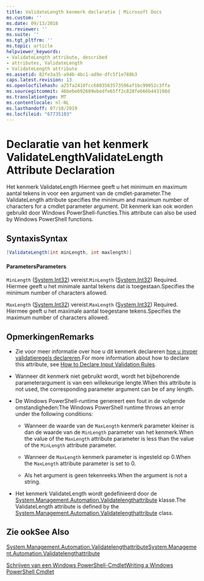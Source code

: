```yaml
---
title: ValidateLength kenmerk declaratie | Microsoft Docs
ms.custom: ''
ms.date: 09/13/2016
ms.reviewer: ''
ms.suite: ''
ms.tgt_pltfrm: ''
ms.topic: article
helpviewer_keywords:
- ValidateLength attribute, described
- attributes, ValidateLength
- ValidateLength attribute
ms.assetid: 82fe3a35-a94b-4bc1-ad9e-dfc5f1e788b3
caps.latest.revision: 13
ms.openlocfilehash: a25fa2410fcc6803563573596af1bc99052c3ffa
ms.sourcegitcommit: 46bebe692689ebedfe65ff2c828fe666b443198d
ms.translationtype: MT
ms.contentlocale: nl-NL
ms.lasthandoff: 07/10/2019
ms.locfileid: "67735103"
---
```

# <a name="validatelength-attribute-declaration"></a><span data-ttu-id="fefbc-102">Declaratie van het kenmerk ValidateLength</span><span class="sxs-lookup"><span data-stu-id="fefbc-102">ValidateLength Attribute Declaration</span></span>

<span data-ttu-id="fefbc-103">Het kenmerk ValidateLength Hiermee geeft u het minimum en maximum aantal tekens in voor een argument van de cmdlet-parameter.</span><span class="sxs-lookup"><span data-stu-id="fefbc-103">The ValidateLength attribute specifies the minimum and maximum number of characters for a cmdlet parameter argument.</span></span> <span data-ttu-id="fefbc-104">Dit kenmerk kan ook worden gebruikt door Windows PowerShell-functies.</span><span class="sxs-lookup"><span data-stu-id="fefbc-104">This attribute can also be used by Windows PowerShell functions.</span></span>

## <a name="syntax"></a><span data-ttu-id="fefbc-105">Syntaxis</span><span class="sxs-lookup"><span data-stu-id="fefbc-105">Syntax</span></span>

```csharp
[ValidateLength(int minLength, int maxlength)]
```

#### <a name="parameters"></a><span data-ttu-id="fefbc-106">Parameters</span><span class="sxs-lookup"><span data-stu-id="fefbc-106">Parameters</span></span>

<span data-ttu-id="fefbc-107">`MinLength` ([System.Int32](/dotnet/api/System.Int32)) vereist.</span><span class="sxs-lookup"><span data-stu-id="fefbc-107">`MinLength` ([System.Int32](/dotnet/api/System.Int32)) Required.</span></span> <span data-ttu-id="fefbc-108">Hiermee geeft u het minimale aantal tekens dat is toegestaan.</span><span class="sxs-lookup"><span data-stu-id="fefbc-108">Specifies the minimum number of characters allowed.</span></span>

<span data-ttu-id="fefbc-109">`MaxLength` ([System.Int32](/dotnet/api/System.Int32)) vereist.</span><span class="sxs-lookup"><span data-stu-id="fefbc-109">`MaxLength` ([System.Int32](/dotnet/api/System.Int32)) Required.</span></span> <span data-ttu-id="fefbc-110">Hiermee geeft u het maximale aantal toegestane tekens.</span><span class="sxs-lookup"><span data-stu-id="fefbc-110">Specifies the maximum number of characters allowed.</span></span>

## <a name="remarks"></a><span data-ttu-id="fefbc-111">Opmerkingen</span><span class="sxs-lookup"><span data-stu-id="fefbc-111">Remarks</span></span>

- <span data-ttu-id="fefbc-112">Zie voor meer informatie over hoe u dit kenmerk declareren [hoe u invoer validatieregels declareren](./how-to-validate-parameter-input.md).</span><span class="sxs-lookup"><span data-stu-id="fefbc-112">For more information about how to declare this attribute, see [How to Declare Input Validation Rules](./how-to-validate-parameter-input.md).</span></span>

- <span data-ttu-id="fefbc-113">Wanneer dit kenmerk niet gebruikt wordt, wordt het bijbehorende parameterargument is van een willekeurige lengte.</span><span class="sxs-lookup"><span data-stu-id="fefbc-113">When this attribute is not used, the corresponding parameter argument can be of any length.</span></span>

- <span data-ttu-id="fefbc-114">De Windows PowerShell-runtime genereert een fout in de volgende omstandigheden:</span><span class="sxs-lookup"><span data-stu-id="fefbc-114">The Windows PowerShell runtime throws an error under the following conditions:</span></span>

    - <span data-ttu-id="fefbc-115">Wanneer de waarde van de `MaxLength` kenmerk parameter kleiner is dan de waarde van de `MinLength` parameter van het kenmerk.</span><span class="sxs-lookup"><span data-stu-id="fefbc-115">When the value of the `MaxLength` attribute parameter is less than the value of the `MinLength` attribute parameter.</span></span>

    - <span data-ttu-id="fefbc-116">Wanneer de `MaxLength` kenmerk parameter is ingesteld op 0.</span><span class="sxs-lookup"><span data-stu-id="fefbc-116">When the `MaxLength` attribute parameter is set to 0.</span></span>

    - <span data-ttu-id="fefbc-117">Als het argument is geen tekenreeks.</span><span class="sxs-lookup"><span data-stu-id="fefbc-117">When the argument is not a string.</span></span>

- <span data-ttu-id="fefbc-118">Het kenmerk ValidateLength wordt gedefinieerd door de [System.Management.Automation.Validatelengthattribute](/dotnet/api/System.Management.Automation.ValidateLengthAttribute) klasse.</span><span class="sxs-lookup"><span data-stu-id="fefbc-118">The ValidateLength attribute is defined by the [System.Management.Automation.Validatelengthattribute](/dotnet/api/System.Management.Automation.ValidateLengthAttribute) class.</span></span>

## <a name="see-also"></a><span data-ttu-id="fefbc-119">Zie ook</span><span class="sxs-lookup"><span data-stu-id="fefbc-119">See Also</span></span>

[<span data-ttu-id="fefbc-120">System.Management.Automation.Validatelengthattribute</span><span class="sxs-lookup"><span data-stu-id="fefbc-120">System.Management.Automation.Validatelengthattribute</span></span>](/dotnet/api/System.Management.Automation.ValidateLengthAttribute)

[<span data-ttu-id="fefbc-121">Schrijven van een Windows PowerShell-Cmdlet</span><span class="sxs-lookup"><span data-stu-id="fefbc-121">Writing a Windows PowerShell Cmdlet</span></span>](./writing-a-windows-powershell-cmdlet.md)
